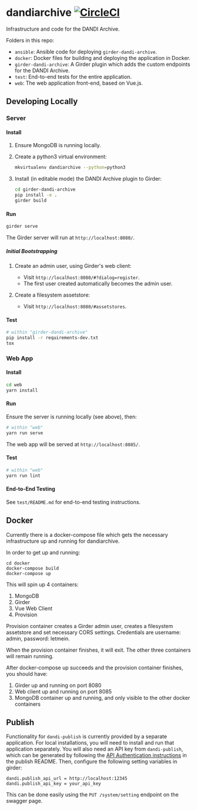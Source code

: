 # dandiarchive [![CircleCI](https://circleci.com/gh/dandi/dandiarchive/tree/master.svg?style=svg)](https://circleci.com/gh/dandi/dandiarchive/tree/master)
Infrastructure and code for the DANDI Archive.

Folders in this repo:

- `ansible`: Ansible code for deploying `girder-dandi-archive`.
- `docker`: Docker files for building and deploying the application in Docker.
- `girder-dandi-archive`: A Girder plugin which adds the custom endpoints for the DANDI Archive.
- `test`: End-to-end tests for the entire application.
- `web`: The web application front-end, based on Vue.js.

## Developing Locally

### Server

#### Install
1. Ensure MongoDB is running locally.

2. Create a python3 virtual environment:
    ```bash
    mkvirtualenv dandiarchive --python=python3
    ```

3. Install (in editable mode) the DANDI Archive plugin to Girder:
    ```bash
    cd girder-dandi-archive
    pip install -e .
    girder build
    ```

#### Run
```bash
girder serve
```

The Girder server will run at `http://localhost:8080/`.

##### Initial Bootstrapping

1. Create an admin user, using Girder's web client:
    * Visit `http://localhost:8080/#?dialog=register`.
    * The first user created automatically becomes the admin user.

2. Create a filesystem assetstore:
    * Visit `http://localhost:8080/#assetstores`.

#### Test
```bash
# within "girder-dandi-archive"
pip install -r requirements-dev.txt
tox
```

### Web App

#### Install
```bash
cd web
yarn install
```

#### Run
Ensure the server is running locally (see above), then:
```bash
# within "web"
yarn run serve
```

The web app will be served at `http://localhost:8085/`.

#### Test
```bash
# within "web"
yarn run lint
```

#### End-to-End Testing
See `test/README.md` for end-to-end testing instructions.

## Docker

Currently there is a docker-compose file which gets the necessary infrastructure up and running for dandiarchive.

In order to get up and running:

```
cd docker
docker-compose build
docker-compose up
```

This will spin up 4 containers:

1) MongoDB
2) Girder
3) Vue Web Client
4) Provision

Provision container creates a Girder admin user, creates a filesystem assetstore and set necessary CORS settings.
Credentials are username: admin, password: letmein.

When the provision container finishes, it will exit. The other three containers will remain running.

After docker-compose up succeeds and the provision container finishes, you should have:

1) Girder up and running on port 8080
2) Web client up and running on port 8085
3) MongoDB container up and running, and only visible to the other docker containers

## Publish

Functionality for `dandi-publish` is currently provided by a separate application. For local installations, you will need to install and run that application separately.  You will also need an API key from `dandi-publish`, which can be generated by following the [API Authentication instructions](https://github.com/dandi/dandi-publish#api-authentication) in the publish README. Then, configure the following setting variables in girder:

```
dandi.publish_api_url = http://localhost:12345
dandi.publish_api_key = your_api_key
```

This can be done easily using the `PUT /system/setting` endpoint on the swagger page.
